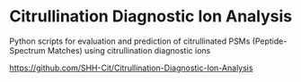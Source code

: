 # Citrullination Diagnostic Ion Analysis
Python scripts for evaluation and prediction of citrullinated PSMs (Peptide-Spectrum Matches) using citrullination diagnostic ions

https://github.com/SHH-Cit/Citrullination-Diagnostic-Ion-Analysis
